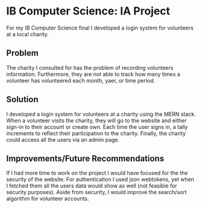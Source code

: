 <h1>IB Computer Science: IA Project</h1>

<p>For my IB Computer Science final I developed a login system for volunteers at a local charity.</p>

<h2>Problem</h2>
<p>The charity I consulted for has the problem of recording volunteers information. Furthermore, they are not able to track how many times a volunteer has volunteered each month, yaer, or time period. </p>

<h2>Solution</h2>
<p>I developed a login system for volunteers at a charity using the MERN stack. When a volunteer visits the charity, they will go to the website and either sign-in to their account or create own. Each time the user signs in, a tally increments to reflect their participation to the charity. Finally, the charity could access all the users via an admin page.</p>

<h2>Improvements/Future Recommendations</h2>
<p>If I had more time to work on the project I would have focused for the the security of the website. For authentication I used json webtokens, yet when I fetched them all the users data would show as well (not feasible for security purposes). Aside from security, I would improve the search/sort algorithm for volunteer accounts.</p>
